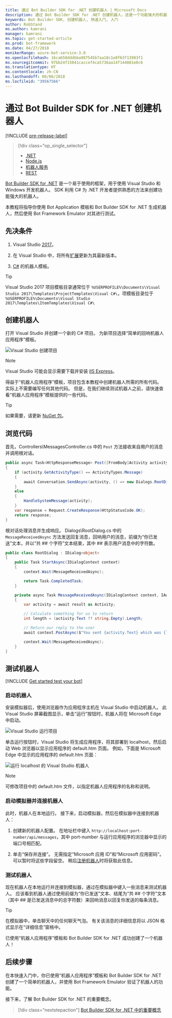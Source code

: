 ```yaml
---
title: 通过 Bot Builder SDK for .NET 创建机器人 | Microsoft Docs
description: 通过 Bot Builder SDK for .NET 创建机器人，这是一个功能强大的机器人构建框架。
keywords: Bot Builder SDK, 创建机器人, 快速入门, 入门
author: RobStand
ms.author: kamrani
manager: kamrani
ms.topic: get-started-article
ms.prod: bot-framework
ms.date: 04/27/2018
monikerRange: azure-bot-service-3.0
ms.openlocfilehash: 16ca658dddbba987545b7aa18c1e8f63f13983f1
ms.sourcegitcommit: 97bb24f15041caccef4ca5736aa14f144881e0c6
ms.translationtype: HT
ms.contentlocale: zh-CN
ms.lasthandoff: 08/06/2018
ms.locfileid: "39567566"
---
```

# <a name="create-a-bot-with-the-bot-builder-sdk-for-net"></a>通过 Bot Builder SDK for .NET 创建机器人

[!INCLUDE [pre-release-label](../includes/pre-release-label-v3.md)]

> [!div class="op_single_selector"]
> - [.NET](../dotnet/bot-builder-dotnet-quickstart.md)
> - [Node.js](../nodejs/bot-builder-nodejs-quickstart.md)
> - [机器人服务](../bot-service-quickstart.md)
> - [REST](../rest-api/bot-framework-rest-connector-quickstart.md)

<a href="https://github.com/Microsoft/BotBuilder" target="_blank">Bot Builder SDK for .NET</a> 是一个易于使用的框架，用于使用 Visual Studio 和 Windows 开发机器人。 SDK 利用 C# 为 .NET 开发者提供熟悉的方法来创建功能强大的机器人。


本教程将指导你使用 Bot Application 模板和 Bot Builder SDK for .NET 生成机器人，然后使用 Bot Framework Emulator 对其进行测试。

## <a name="prerequisites"></a>先决条件
1. Visual Studio [2017](https://www.visualstudio.com/)。

2. 在 Visual Studio 中，将所有[扩展](https://docs.microsoft.com/en-us/visualstudio/extensibility/how-to-update-a-visual-studio-extension)更新为其最新版本。

3. [C#](https://marketplace.visualstudio.com/items?itemName=BotBuilder.BotBuilderV3) 的机器人模板。

> [!TIP]
> Visual Studio 2017 项目模板目录通常位于 `%USERPROFILE%\Documents\Visual Studio 2017\Templates\ProjectTemplates\Visual C#\`，项模板目录位于 `%USERPROFILE%\Documents\Visual Studio 2017\Templates\ItemTemplates\Visual C#\`

## <a name="create-your-bot"></a>创建机器人

打开 Visual Studio 并创建一个新的 C# 项目。 为新项目选择“简单的回响机器人应用程序”模板。

![Visual Studio 创建项目](../media/connector-getstarted-create-project.png)

> [!NOTE]
> Visual Studio 可能会显示需要下载并安装 [IIS Express](https://www.microsoft.com/en-us/download/details.aspx?id=48264)。 

得益于“机器人应用程序”模板，项目包含本教程中创建机器人所需的所有代码。 实际上不需要编写任何其他代码。 但是，在我们继续测试机器人之前，请快速查看“机器人应用程序”模板提供的一些代码。

> [!TIP] 
> 如果需要，请更新 [NuGet 包](https://docs.microsoft.com/en-us/nuget/quickstart/install-and-use-a-package-in-visual-studio)。

## <a name="explore-the-code"></a>浏览代码

首先，Controllers\MessagesController.cs 中的 `Post` 方法接收来自用户的消息并调用根对话。

```csharp
public async Task<HttpResponseMessage> Post([FromBody]Activity activity)
{
    if (activity.GetActivityType() == ActivityTypes.Message)
    {
        await Conversation.SendAsync(activity, () => new Dialogs.RootDialog());
    }
    else
    {
        HandleSystemMessage(activity);
    }
    var response = Request.CreateResponse(HttpStatusCode.OK);
    return response;
}

```

根对话处理消息并生成响应。 Dialogs\RootDialog.cs 中的 `MessageReceivedAsync` 方法发送回复消息，回响用户的消息，前缀为“你已发送”文本，并以“共 ## 个字符”文本结束，其中 ## 表示用户消息中的字符数。

```csharp
public class RootDialog : IDialog<object>
{
    public Task StartAsync(IDialogContext context)
    {
        context.Wait(MessageReceivedAsync);

        return Task.CompletedTask;
    }

    private async Task MessageReceivedAsync(IDialogContext context, IAwaitable<object> result)
    {
        var activity = await result as Activity;

        // Calculate something for us to return
        int length = (activity.Text ?? string.Empty).Length;

        // Return our reply to the user
        await context.PostAsync($"You sent {activity.Text} which was {length} characters");

        context.Wait(MessageReceivedAsync);
    }
}
```

## <a name="test-your-bot"></a>测试机器人

[!INCLUDE [Get started test your bot](../includes/snippet-getstarted-test-bot.md)]

### <a name="start-your-bot"></a>启动机器人

安装模拟器后，使用浏览器作为应用程序主机在 Visual Studio 中启动机器人。
此 Visual Studio 屏幕截图显示，单击“运行”按钮时，机器人将在 Microsoft Edge 中启动。

![Visual Studio 运行项目](../media/connector-getstarted-start-bot-locally.png)

单击运行按钮时，Visual Studio 将生成应用程序，将其部署到 localhost，然后启动 Web 浏览器以显示应用程序的 default.htm 页面。
例如，下面是 Microsoft Edge 中显示的应用程序的 default.htm 页面：

![运行 localhost 的 Visual Studio 机器人](../media/connector-getstarted-bot-running-localhost.png)

> [!NOTE]
> 可修改项目中的 default.htm 文件，以指定机器人应用程序的名称和说明。

### <a name="start-the-emulator-and-connect-your-bot"></a>启动模拟器并连接机器人

此时，机器人在本地运行。
接下来，启动模拟器，然后在模拟器中连接到机器人：

1. 创建新的机器人配置。 在地址栏中键入 `http://localhost:port-number/api/messages`，其中 port-number 与运行应用程序的浏览器中显示的端口号相匹配。

2. 单击“保存并连接”。 无需指定“Microsoft 应用 ID”和“Microsoft 应用密码”。 可以暂时将这些字段留空。 稍后[注册机器人](~/bot-service-quickstart-registration.md)时将获取此信息。

### <a name="test-your-bot"></a>测试机器人

现在机器人在本地运行并连接到模拟器，通过在模拟器中键入一些消息来测试机器人。
应该看到机器人通过使用前缀为“你已发送”文本、结尾为“共 ## 个字符”文本（其中 ## 是已发送消息中的总字符数）来回响消息以回复你发送的每条消息。


> [!TIP]
> 在模拟器中，单击聊天中的任何聊天气泡。 有关该消息的详细信息将以 JSON 格式显示在“详细信息”窗格中。

已使用“机器人应用程序”模板和 Bot Builder SDK for .NET 成功创建了一个机器人！

## <a name="next-steps"></a>后续步骤

在本快速入门中，你已使用“机器人应用程序”模板和 Bot Builder SDK for .NET 创建了一个简单的机器人，并使用 Bot Framework Emulator 验证了机器人的功能。

接下来，了解 Bot Builder SDK for .NET 的重要概念。

> [!div class="nextstepaction"]
> [Bot Builder SDK for .NET 中的重要概念](bot-builder-dotnet-concepts.md)
